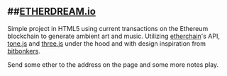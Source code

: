 ##[ETHERDREAM.io](http://www.etherdream.io)
---
Simple project in HTML5 using current transactions on the Ethereum blockchain to generate ambient art and music. Utilizing [etherchain](http:/www.etherchain.org)'s API, [tone.js](https://tonejs.github.io/) and [three.js](https://threejs.org/) under the hood and with design inspiration from [bitbonkers](https://bitbonkers.com/).

Send some ether to the address on the page and some more notes play.